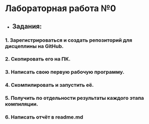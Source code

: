 #  Лабораторная работа №0
+ ## Задания:
### 1. Зарегистрироваться и создать репозиторий для дисцеплины на GitHub.
### 2. Скопировать его на ПК.
### 3. Написать свою первую рабочую программу.
### 4. Скомпилировать и запустить её.
### 5. Получить по отдельности результаты каждого этапа компиляции.
### 6. Написать отчёт в readme.md

